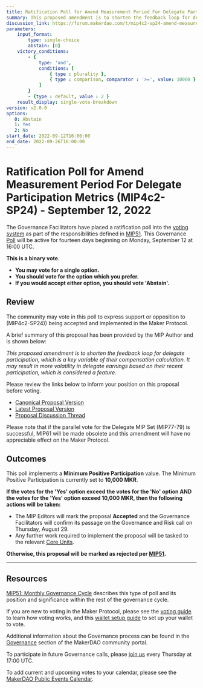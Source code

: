 ```yaml
---
title: Ratification Poll for Amend Measurement Period For Delegate Participation Metrics (MIP4c2-SP24) - September 12, 2022
summary: This proposed amendment is to shorten the feedback loop for delegate participation, which is a key variable of their compensation calculation.
discussion_link: https://forum.makerdao.com/t/mip4c2-sp24-amend-measurement-period-for-delegate-participation-metrics/16904
parameters:
    input_format:
		type: single-choice
		abstain: [0]
    victory_conditions:
		- {
			type: 'and',
			conditions: [
				{ type : plurality },
				{ type : comparison, comparator : '>=', value: 10000 }
			]
		}
		- {type : default, value : 2 }
	result_display: single-vote-breakdown
version: v2.0.0
options:
   0: Abstain
   1: Yes
   2: No
start_date: 2022-09-12T16:00:00
end_date: 2022-09-26T16:00:00
---
```

# Ratification Poll for Amend Measurement Period For Delegate Participation Metrics (MIP4c2-SP24) - September 12, 2022

The Governance Facilitators have placed a ratification poll into the [voting system](https://vote.makerdao.com/polling) as part of the responsibilities defined in [MIP51](https://mips.makerdao.com/mips/details/MIP51). This Governance [Poll](https://community-development.makerdao.com/en/learn/governance/on-chain-gov) will be active for fourteen days beginning on Monday, September 12 at 16:00 UTC.

**This is a binary vote.**
- **You may vote for a single option.**
- **You should vote for the option which you prefer.**
- **If you would accept either option, you should vote 'Abstain'.**

## Review

The community may vote in this poll to express support or opposition to (MIP4c2-SP24)) being accepted and implemented in the Maker Protocol.

A brief summary of this proposal has been provided by the MIP Author and is shown below:

*This proposed amendment is to shorten the feedback loop for delegate participation, which is a key variable of their compensation calculation. It may result in more volatility in delegate earnings based on their recent participation, which is considered a feature.*

Please review the links below to inform your position on this proposal before voting.
* [Canonical Proposal Version](https://github.com/makerdao/mips/blob/115e97a7abd977b192ff67c2a7b1da9663e88c77/MIP4/MIP4c2-Subproposals/MIP4c2-SP24.md)
* [Latest Proposal Version](https://mips.makerdao.com/mips/details/MIP4c2SP24)
* [Proposal Discussion Thread](https://forum.makerdao.com/t/mip4c2-sp24-amend-measurement-period-for-delegate-participation-metrics/16904)

Please note that if the parallel vote for the Delegate MIP Set (MIP77-79) is successful, MIP61 will be made obsolete and this amendment will have no appreciable effect on the Maker Protocol.

## Outcomes

This poll implements a **Minimum Positive Participation** value. The Minimum Positive Participation is currently set to **10,000 MKR**.

**If the votes for the 'Yes' option exceed the votes for the 'No' option AND the votes for the 'Yes' option exceed 10,000 MKR, then the following actions will be taken:**
* The MIP Editors will mark the proposal **Accepted** and the Governance Facilitators will confirm its passage on the Governance and Risk call on Thursday, August 29.
* Any further work required to implement the proposal will be tasked to the relevant [Core Units](https://mips.makerdao.com/mips/details/MIP38#mip38c2-core-unit-state).

**Otherwise, this proposal will be marked as rejected per [MIP51](https://mips.makerdao.com/mips/details/MIP51#mip51c2-ratification-poll).**

---

## Resources

[MIP51: Monthly Governance Cycle](https://mips.makerdao.com/mips/details/MIP51) describes this type of poll and its position and significance within the rest of the governance cycle.

If you are new to voting in the Maker Protocol, please see the [voting guide](https://community-development.makerdao.com/en/learn/governance/how-voting-works/) to learn how voting works, and this [wallet setup guide](https://community-development.makerdao.com/en/learn/governance/voting-setup/) to set up your wallet to vote.

Additional information about the Governance process can be found in the [Governance](https://community-development.makerdao.com/en/learn/governance) section of the MakerDAO community portal.

To participate in future Governance calls, please [join us](https://github.com/makerdao/community/tree/master/governance/governance-and-risk-meetings) every Thursday at 17:00 UTC.

To add current and upcoming votes to your calendar, please see the [MakerDAO Public Events Calendar](https://calendar.google.com/calendar/embed?src=makerdao.com_3efhm2ghipksegl009ktniomdk%40group.calendar.google.com&ctz=UTC&mode=week&showCalendars=0&showPrint=0).
